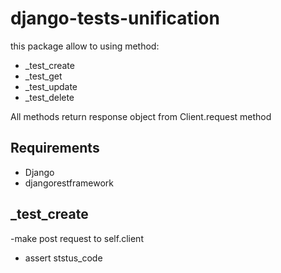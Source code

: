 # django-tests-unification
this package allow to using method:
- _test_create
- _test_get
- _test_update
- _test_delete

All methods return response object from Client.request method


## Requirements
- Django
- djangorestframework


## _test_create
-make post request to self.client
- assert ststus_code
